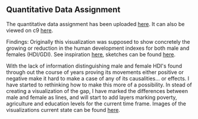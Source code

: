 ## Quantitative Data Assignment

The quantitative data assignment has been uploaded [here](https://github.com/visualizedata/undp/tree/master/work/compagnb/quantitativeData). It can also be viewed on c9 [here](https://major-studio-1-compagnb.c9.io/quantitativeData/Quantitative/index.html).

Findings: Originally this visualization was supposed to show concretely the growing or reduction in the human development indexes for both male and females (HDI/GDI). See inspiration [here](https://drive.google.com/folderview?id=0B7Q2btjMB9GsTmx4TVFFSDFpZVU&usp=sharing), sketches can be found [here](https://drive.google.com/folderview?id=0B7Q2btjMB9GsalFhZ0FSYnYyRGc&usp=sharing).

With the lack of information distinguishing male and female HDI's found through out the course of years proving its movements either positive or negative make it hard to make a case of any of its causalities... or effects. I have started to rethinking how to make this more of a possibility. In stead of creating a visualization of the gap, I have marked the differences between male and female as lines, and will start to add layers marking poverty, agriculture and education levels for the current time frame. Images of the visualizations current state can be found [here](https://drive.google.com/a/newschool.edu/folderview?id=0B7Q2btjMB9GsX1R3M2s4NHlySGc&usp=sharing).
